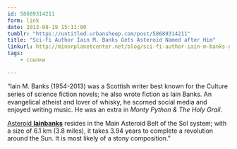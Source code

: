 ```yaml
---
id: 58689314211
form: link
date: 2013-08-19 15:11:00
tumblr: "https://untitled.urbansheep.com/post/58689314211"
title: "Sci-Fi Author Iain M. Banks Gets Asteroid Named after Him"
linkurl: http://minorplanetcenter.net/blog/sci-fi-author-iain-m-banks-gets-asteroid-named-after-him/
tags:
    - ссылки

---
```

<p>“Iain M. Banks (1954-2013) was a Scottish writer best known for the Culture series of science ﬁction novels; he also wrote ﬁction as Iain Banks. An evangelical atheist and lover of whisky, he scorned social media and enjoyed writing music. He was an extra in <em>Monty Python &amp; The Holy Grail</em>.</p>

<p><a href="http://minorplanetcenter.net/db_search/show_object?object_id=iainbanks">Asteroid <strong>Iainbanks</strong></a> resides in the Main Asteroid Belt of the Sol system; with a size of 6.1 km (3.8 miles), it takes 3.94 years to complete a revolution around the Sun. It is most likely of a stony composition.”</p>
